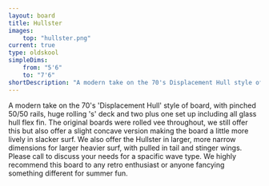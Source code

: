```yaml
---
layout: board
title: Hullster
images:
    top: "hullster.png"
current: true
type: oldskool
simpleDims:
    from: "5'6"
    to: "7'6"
shortDescription: "A modern take on the 70's Displacement Hull style of board"
---
```

A modern take on the 70's 'Displacement Hull' style of board, with pinched 50/50 rails, huge rolling 's' deck and two plus one set up including all glass hull flex fin.
The original boards were rolled vee throughout, we still offer this but also offer a slight concave version making the board a little more lively in slacker surf.  We also offer the Hullster in larger, more narrow dimensions for larger heavier surf, with pulled in tail and stinger wings.  Please call to discuss your needs for a spacific wave type.
We highly recommend this board to any retro enthusiast or anyone fancying something different for summer fun.